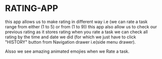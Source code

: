 # RATING-APP
this app allows us to make rating in different way 
i.e (we can rate a task range from either (1 to 5) or from (1 to 9)) 
this app also allow us to check our previous rating as it stores rating when you rate a task 
we can check all rating by the time and date we did (for which we just have to click "HISTORY" button from Navigation drawer
i.e(side menu drawer).

Alsso we see amazing animated emojies when we Rate a task.
